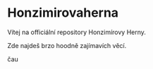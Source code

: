 # Honzimirovaherna
Vítej na officiální repository Honzimírovy Herny.

Zde najdeš brzo hoodně zajímavích věcí.


čau
